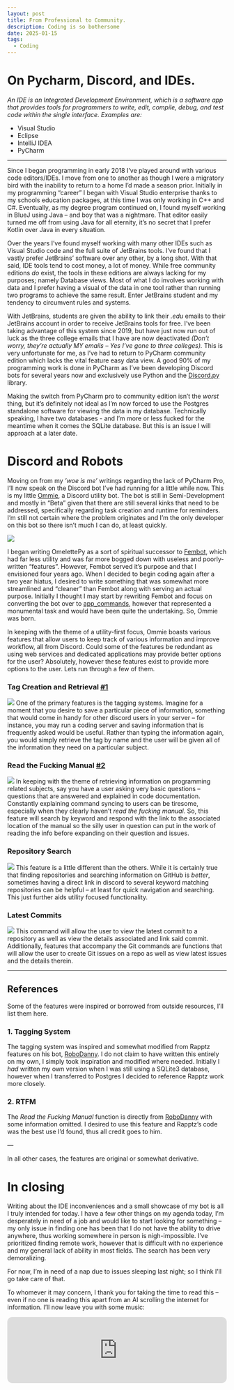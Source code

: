 ```yaml
---
layout: post
title: From Professional to Community.
description: Coding is so bothersome
date: 2025-01-15
tags:
  - Coding
---
```

# On Pycharm, Discord, and IDEs.

*An IDE is an Integrated Development Environment, which is a software app that provides tools for programmers to write, edit, compile, debug, and test code within the single interface. Examples are:*
- Visual Studio
- Eclipse
- IntelliJ IDEA
- PyCharm

<hr>

Since I began programming in early 2018 I’ve played around with various code editors/IDEs. I move from one to another as though I were a migratory bird with the inability to return to a home I’d made a season prior. Initially in my programming “career” I began with Visual Studio enterprise thanks to my schools education packages, at this time I was only working in C++ and C#. Eventually, as my degree program continued on, I found myself working in BlueJ using Java – and boy that was a nightmare. That editor easily turned me off from using Java for all eternity, it’s no secret that I prefer Kotlin over Java in every situation.

Over the years I’ve found myself working with many other IDEs such as Visual Studio code and the full suite of JetBrains tools. I’ve found that I vastly prefer JetBrains’ software over any other, by a long shot. With that said, IDE tools tend to cost money, a lot of money. While free community editions *do* exist, the tools in these editions are always lacking for my purposes; namely Database views. Most of what I do involves working with data and I prefer having a visual of the data in one tool rather than running two programs to achieve the same result. Enter JetBrains student and my tendency to circumvent rules and systems. 

With JetBrains, students are given the ability to link their *.edu* emails to their JetBrains account in order to receive JetBrains tools for free. I’ve been taking advantage of this system since 2019, but have just now run out of luck as the three college emails that I have are now deactivated *(Don’t worry, they’re actually MY emails – Yes I’ve gone to three colleges).* This is very unfortunate for me, as I’ve had to return to PyCharm community edition which lacks the vital feature easy data view. A good 90% of my programming work is done in PyCharm as I’ve been developing Discord bots for several years now and exclusively use Python and the [Discord.py](https://discordpy.readthedocs.io/en/latest/index.html) library.

Making the switch from PyCharm pro to community edition isn’t the *worst* thing, but it’s definitely not ideal as I’m now forced to use the Postgres standalone software for viewing the data in my database. Technically speaking, I have two databases - and I’m more or less fucked for the meantime when it comes the SQLite database. But this is an issue I will approach at a later date.

# Discord and Robots

Moving on from my *’woe is me’* writings regarding the lack of PyCharm Pro, I’ll now speak on the Discord bot I’ve had running for a little while now. This is my little [Ommie](https://github.com/charlotte-2222/omelettePy), a Discord utility bot. The bot is still in Semi-Development and mostly in “Beta” given that there are still several kinks that need to be addressed, specifically regarding task creation and runtime for reminders. I’m still not certain where the problem originates and I’m the only developer on this bot so there isn’t much I can do, at least quickly.

![](../img/25-01-15-ide-writing/ommie.png)

I began writing OmelettePy as a sort of spiritual successor to [Fembot](https://github.com/charlotte-2222/FembotV3), which had far less utility and was far more bogged down with useless and poorly-written “features”. However, Fembot served it’s purpose and that I envisioned four years ago. When I decided to begin coding again after a two year hiatus, I desired to write something that was somewhat more streamlined and “cleaner” than Fembot along with serving an actual purpose. Initially I thought I may start by rewriting Fembot and focus on converting the bot over to [app_commands](https://discordpy.readthedocs.io/en/latest/search.html?q=app_commands), however that represented a monumental task and would have been quite the undertaking. So, Ommie was born.

In keeping with the theme of a utility-first focus, Ommie boasts various features that allow users to keep track of various information and improve workflow, all from Discord. Could some of the features be redundant as using web services and dedicated applications may provide better options for the user? Absolutely, however these features exist to provide more options to the user. Lets run through a few of them.

### Tag Creation and Retrieval [#1](#references)
![](../img/25-01-15-ide-writing/Pasted%20image%2020250115120430.png)
One of the primary features is the tagging systems. Imagine for a moment that you desire to save a particular piece of information, something that would come in handy for other discord users in your server – for instance, you may run a coding server and saving information that is frequently asked would be useful. Rather than typing the information again, you would simply retrieve the tag by name and the user will be given all of the information they need on a particular subject.

### Read the Fucking Manual [#2](#references)
![](../img/25-01-15-ide-writing/Pasted%20image%2020250115120639.png)
In keeping with the theme of retrieving information on programming related subjects, say you have a user asking very basic questions – questions that are answered and explained in code documentation. Constantly explaining command syncing to users can be tiresome, especially when they clearly haven’t *read the fucking manual.* So, this feature will search by keyword and respond with the link to the associated location of the manual so the silly user in question can put in the work of reading the info before expanding on their question and issues.

### Repository Search
![](../img/25-01-15-ide-writing/Pasted%20image%2020250115120703.png)
This feature is a little different than the others. While it is certainly true that finding repositories and searching information on GitHub is *better*, sometimes having a direct link in discord to several keyword matching repositories can be helpful – at least for quick navigation and searching. This just further aids utility focused functionality.

### Latest Commits
![](../img/25-01-15-ide-writing/Pasted%20image%2020250115120736.png)
This command will allow the user to view the latest commit to a repository as well as view the details associated and link said commit. Additionally, features that accompany the Git commands are functions that will allow the user to create Git issues on a repo as well as view latest issues and the details therein. 

<hr>

## References

Some of the features were inspired or borrowed from outside resources, I’ll list them here.
### 1.  Tagging System
The tagging system was inspired and somewhat modified from Rapptz features on his bot, [RoboDanny](https://github.com/Rapptz/RoboDanny/blob/rewrite/cogs/tags.py). I do not claim to have written this entirely on my own, I simply took inspiration and modified where needed. Initially I *had* written my own version when I was still using a SQLite3 database, however when I transferred to Postgres I decided to reference Rapptz work more closely.

### 2. RTFM
The *Read the Fucking Manual* function is directly from [RoboDanny](https://github.com/Rapptz/RoboDanny/blob/rewrite/cogs/api.py#L342) with some information omitted. I desired to use this feature and Rapptz’s code was the best use I’d found, thus all credit goes to him. 

—

In all other cases, the features are original or somewhat derivative. 

# In closing

Writing about the IDE inconveniences and a small showcase of my bot is all I truly intended for today. I have a few other things on my agenda today, I’m desperately in need of a job and would like to start looking for something – my only issue in finding one has been that I do not have the ability to drive anywhere, thus working somewhere in person is nigh-impossible. I’ve prioritized finding remote work, however that is difficult with no experience and my general lack of ability in most fields. The search has been very demoralizing. 

For now, I’m in need of a nap due to issues sleeping last night; so I think I’ll go take care of that. 

To whomever it may concern, I thank you for taking the time to read this – even if no one is reading this apart from an AI scrolling the internet for information. I’ll now leave you with some music:


<iframe style="border-radius:12px" src="https://open.spotify.com/embed/track/44Zf9Ew6cYzkuhUz3SXUPU?utm_source=generator" width="100%" height="152" frameBorder="0" allowfullscreen="" allow="autoplay; clipboard-write; encrypted-media; fullscreen; picture-in-picture" loading="lazy"></iframe>
